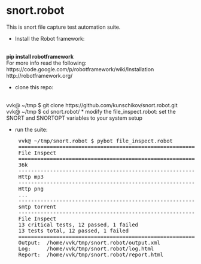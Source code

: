 # snort.robot

This is snort file capture test automation suite. 
 * Install the Robot framework:
 <br>
        <b>pip install robotframework</b>
<br>
 For more info read the following:
<br>
        https://code.google.com/p/robotframework/wiki/Installation
<br>
        http://robotframework.org/

 * clone this repo:
 <br>
    vvk@ ~/tmp $ git clone https://github.com/kunschikov/snort.robot.git
<br>    
    vvk@ ~/tmp $ cd snort.robot/
* modify the file_inspect.robot: set the SNORT and SNORTOPT variables to your system setup

*  run the suite:
    <pre>
    vvk@ ~/tmp/snort.robot $ pybot file_inspect.robot 
    ==============================================================================
    File Inspect                                                                  
    ==============================================================================
    36k                                                                   | PASS |
    ------------------------------------------------------------------------------
    Http mp3                                                              | PASS |
    ------------------------------------------------------------------------------
    Http png                                                              | PASS |
    ...
    ------------------------------------------------------------------------------
    smtp torrent                                                          | PASS |
    ------------------------------------------------------------------------------
    File Inspect                                                          | FAIL |
    13 critical tests, 12 passed, 1 failed
    13 tests total, 12 passed, 1 failed
    ==============================================================================
    Output:  /home/vvk/tmp/snort.robot/output.xml
    Log:     /home/vvk/tmp/snort.robot/log.html
    Report:  /home/vvk/tmp/snort.robot/report.html
</pre>


